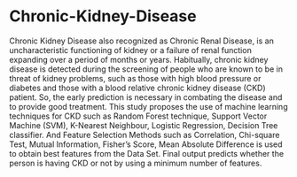 # Chronic-Kidney-Disease
Chronic Kidney Disease also recognized as Chronic Renal Disease, is an uncharacteristic functioning of kidney or a failure of renal function expanding over a period of months or 
years. Habitually, chronic kidney disease is detected during the screening of people who are known to be in threat of kidney problems, such as those with high blood pressure or diabetes and those with a blood relative chronic kidney disease (CKD) patient. So, the early prediction is necessary in combating the disease and to provide good treatment. This study proposes the use of machine learning techniques for CKD such as Random Forest technique, Support Vector Machine (SVM), K-Nearest Neighbour, Logistic Regression, Decision Tree classifier. And Feature Selection Methods such as Correlation, Chi-square Test, Mutual Information, Fisher’s Score, Mean Absolute Difference is used to obtain best features from the Data Set.  Final output predicts whether the person is having CKD or not by using a minimum number of features.
